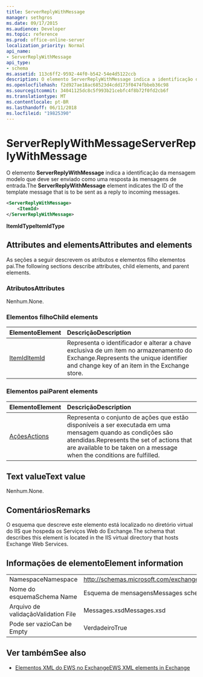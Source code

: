 ```yaml
---
title: ServerReplyWithMessage
manager: sethgros
ms.date: 09/17/2015
ms.audience: Developer
ms.topic: reference
ms.prod: office-online-server
localization_priority: Normal
api_name:
- ServerReplyWithMessage
api_type:
- schema
ms.assetid: 113c6ff2-9592-44f0-b542-54e4d5122ccb
description: O elemento ServerReplyWithMessage indica a identificação da mensagem modelo que deve ser enviado como uma resposta às mensagens de entrada.
ms.openlocfilehash: f2d927ae18ac68523d4cdd173f0474fbbeb36c98
ms.sourcegitcommit: 34041125dc8c5f993b21cebfc4f8b72f0fd2cb6f
ms.translationtype: MT
ms.contentlocale: pt-BR
ms.lasthandoff: 06/11/2018
ms.locfileid: "19825390"
---
```

# <a name="serverreplywithmessage"></a><span data-ttu-id="1c08d-103">ServerReplyWithMessage</span><span class="sxs-lookup"><span data-stu-id="1c08d-103">ServerReplyWithMessage</span></span>

<span data-ttu-id="1c08d-104">O elemento **ServerReplyWithMessage** indica a identificação da mensagem modelo que deve ser enviado como uma resposta às mensagens de entrada.</span><span class="sxs-lookup"><span data-stu-id="1c08d-104">The **ServerReplyWithMessage** element indicates the ID of the template message that is to be sent as a reply to incoming messages.</span></span> 
  
```XML
<ServerReplyWithMessage>
    <ItemId>
</ServerReplyWithMessage>
```

 <span data-ttu-id="1c08d-105">**ItemIdType**</span><span class="sxs-lookup"><span data-stu-id="1c08d-105">**ItemIdType**</span></span>
## <a name="attributes-and-elements"></a><span data-ttu-id="1c08d-106">Attributes and elements</span><span class="sxs-lookup"><span data-stu-id="1c08d-106">Attributes and elements</span></span>

<span data-ttu-id="1c08d-107">As seções a seguir descrevem os atributos e elementos filho elementos pai.</span><span class="sxs-lookup"><span data-stu-id="1c08d-107">The following sections describe attributes, child elements, and parent elements.</span></span>
  
### <a name="attributes"></a><span data-ttu-id="1c08d-108">Atributos</span><span class="sxs-lookup"><span data-stu-id="1c08d-108">Attributes</span></span>

<span data-ttu-id="1c08d-109">Nenhum.</span><span class="sxs-lookup"><span data-stu-id="1c08d-109">None.</span></span>
  
### <a name="child-elements"></a><span data-ttu-id="1c08d-110">Elementos filho</span><span class="sxs-lookup"><span data-stu-id="1c08d-110">Child elements</span></span>

|<span data-ttu-id="1c08d-111">**Elemento**</span><span class="sxs-lookup"><span data-stu-id="1c08d-111">**Element**</span></span>|<span data-ttu-id="1c08d-112">**Descrição**</span><span class="sxs-lookup"><span data-stu-id="1c08d-112">**Description**</span></span>|
|:-----|:-----|
|[<span data-ttu-id="1c08d-113">ItemId</span><span class="sxs-lookup"><span data-stu-id="1c08d-113">ItemId</span></span>](itemid.md) <br/> |<span data-ttu-id="1c08d-114">Representa o identificador e alterar a chave exclusiva de um item no armazenamento do Exchange.</span><span class="sxs-lookup"><span data-stu-id="1c08d-114">Represents the unique identifier and change key of an item in the Exchange store.</span></span>  <br/> |
   
### <a name="parent-elements"></a><span data-ttu-id="1c08d-115">Elementos pai</span><span class="sxs-lookup"><span data-stu-id="1c08d-115">Parent elements</span></span>

|<span data-ttu-id="1c08d-116">**Elemento**</span><span class="sxs-lookup"><span data-stu-id="1c08d-116">**Element**</span></span>|<span data-ttu-id="1c08d-117">**Descrição**</span><span class="sxs-lookup"><span data-stu-id="1c08d-117">**Description**</span></span>|
|:-----|:-----|
|[<span data-ttu-id="1c08d-118">Ações</span><span class="sxs-lookup"><span data-stu-id="1c08d-118">Actions</span></span>](actions.md) <br/> |<span data-ttu-id="1c08d-119">Representa o conjunto de ações que estão disponíveis a ser executada em uma mensagem quando as condições são atendidas.</span><span class="sxs-lookup"><span data-stu-id="1c08d-119">Represents the set of actions that are available to be taken on a message when the conditions are fulfilled.</span></span>  <br/> |
   
## <a name="text-value"></a><span data-ttu-id="1c08d-120">Text value</span><span class="sxs-lookup"><span data-stu-id="1c08d-120">Text value</span></span>

<span data-ttu-id="1c08d-121">Nenhum.</span><span class="sxs-lookup"><span data-stu-id="1c08d-121">None.</span></span>
  
## <a name="remarks"></a><span data-ttu-id="1c08d-122">Comentários</span><span class="sxs-lookup"><span data-stu-id="1c08d-122">Remarks</span></span>

<span data-ttu-id="1c08d-123">O esquema que descreve este elemento está localizado no diretório virtual do IIS que hospeda os Serviços Web do Exchange.</span><span class="sxs-lookup"><span data-stu-id="1c08d-123">The schema that describes this element is located in the IIS virtual directory that hosts Exchange Web Services.</span></span>
  
## <a name="element-information"></a><span data-ttu-id="1c08d-124">Informações de elemento</span><span class="sxs-lookup"><span data-stu-id="1c08d-124">Element information</span></span>

|||
|:-----|:-----|
|<span data-ttu-id="1c08d-125">Namespace</span><span class="sxs-lookup"><span data-stu-id="1c08d-125">Namespace</span></span>  <br/> |http://schemas.microsoft.com/exchange/services/2006/messages  <br/> |
|<span data-ttu-id="1c08d-126">Nome do esquema</span><span class="sxs-lookup"><span data-stu-id="1c08d-126">Schema Name</span></span>  <br/> |<span data-ttu-id="1c08d-127">Esquema de mensagens</span><span class="sxs-lookup"><span data-stu-id="1c08d-127">Messages schema</span></span>  <br/> |
|<span data-ttu-id="1c08d-128">Arquivo de validação</span><span class="sxs-lookup"><span data-stu-id="1c08d-128">Validation File</span></span>  <br/> |<span data-ttu-id="1c08d-129">Messages.xsd</span><span class="sxs-lookup"><span data-stu-id="1c08d-129">Messages.xsd</span></span>  <br/> |
|<span data-ttu-id="1c08d-130">Pode ser vazio</span><span class="sxs-lookup"><span data-stu-id="1c08d-130">Can be Empty</span></span>  <br/> |<span data-ttu-id="1c08d-131">Verdadeiro</span><span class="sxs-lookup"><span data-stu-id="1c08d-131">True</span></span>  <br/> |
   
## <a name="see-also"></a><span data-ttu-id="1c08d-132">Ver também</span><span class="sxs-lookup"><span data-stu-id="1c08d-132">See also</span></span>



- [<span data-ttu-id="1c08d-133">Elementos XML do EWS no Exchange</span><span class="sxs-lookup"><span data-stu-id="1c08d-133">EWS XML elements in Exchange</span></span>](ews-xml-elements-in-exchange.md)

